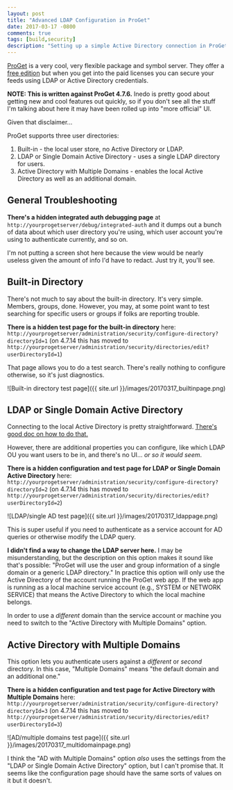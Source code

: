 ```yaml
---
layout: post
title: "Advanced LDAP Configuration in ProGet"
date: 2017-03-17 -0800
comments: true
tags: [build,security]
description: "Setting up a simple Active Directory connection in ProGet is easy - doing more advanced configuration takes some doing. Here are some tips to help."
---
```

[ProGet](https://inedo.com/proget) is a very cool, very flexible package and symbol server. They offer a [free edition](https://inedo.com/proget/pricing#pg-free) but when you get into the paid licenses you can secure your feeds using LDAP or Active Directory credentials.

**NOTE: This is written against ProGet 4.7.6.** Inedo is pretty good about getting new and cool features out quickly, so if you don't see all the stuff I'm talking about here it may have been rolled up into "more official" UI.

Given that disclaimer...

ProGet supports three user directories:

1. Built-in - the local user store, no Active Directory or LDAP.
2. LDAP or Single Domain Active Directory - uses a single LDAP directory for users.
3. Active Directory with Multiple Domains - enables the local Active Directory as well as an additional domain.

## General Troubleshooting

**There's a hidden integrated auth debugging page** at `http://yourprogetserver/debug/integrated-auth` and it dumps out a bunch of data about which user directory you're using, which user account you're using to authenticate currently, and so on.

I'm not putting a screen shot here because the view would be nearly useless given the amount of info I'd have to redact. Just try it, you'll see.

## Built-in Directory

There's not much to say about the built-in directory. It's very simple. Members, groups, done. However, you may, at some point want to test searching for specific users or groups if folks are reporting trouble.

**There is a hidden test page for the built-in directory** here: `http://yourprogetserver/administration/security/configure-directory?directoryId=1` (on 4.7.14 this has moved to `http://yourprogetserver/administration/security/directories/edit?userDirectoryId=1`)

That page allows you to do a test search. There's really nothing to configure otherwise, so it's just diagnostics.

![Built-in directory test page]({{ site.url }}/images/20170317_builtinpage.png)

## LDAP or Single Domain Active Directory

Connecting to the local Active Directory is pretty straightforward. [There's good doc on how to do that.](https://inedo.com/support/documentation/proget/administration/ldap-active-directory)

However, there are additional properties you can configure, like which LDAP OU you want users to be in, and there's no UI... _or so it would seem_.

**There is a hidden configuration and test page for LDAP or Single Domain Active Directory** here: `http://yourprogetserver/administration/security/configure-directory?directoryId=2` (on 4.7.14 this has moved to `http://yourprogetserver/administration/security/directories/edit?userDirectoryId=2`)

![LDAP/single AD test page]({{ site.url }}/images/20170317_ldappage.png)

This is super useful if you need to authenticate as a service account for AD queries or otherwise modify the LDAP query.

**I didn't find a way to change the LDAP server here.** I may be misunderstanding, but the description on this option makes it sound like that's possible: "ProGet will use the user and group information of a single domain or a generic LDAP directory." In practice this option will only use the Active Directory of the account running the ProGet web app. If the web app is running as a local machine service account (e.g., SYSTEM or NETWORK SERVICE) that means the Active Directory to which the local machine belongs.

In order to use a _different_ domain than the service account or machine you need to switch to the "Active Directory with Multiple Domains" option.

## Active Directory with Multiple Domains

This option lets you authenticate users against a _different_ or _second_ directory. In this case, "Multiple Domains" means "the default domain and an additional one."

**There is a hidden configuration and test page for Active Directory with Multiple Domains** here: `http://yourprogetserver/administration/security/configure-directory?directoryId=3` (on 4.7.14 this has moved to `http://yourprogetserver/administration/security/directories/edit?userDirectoryId=3`)

![AD/multiple domains test page]({{ site.url }}/images/20170317_multidomainpage.png)

I think the "AD with Multiple Domains" option _also_ uses the settings from the "LDAP or Single Domain Active Directory" option, but I can't promise that. It seems like the configuration page should have the same sorts of values on it but it doesn't.
